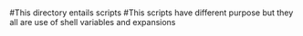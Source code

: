 #
#This directory entails scripts
#This scripts have different purpose but they all are use of shell variables and expansions
#

